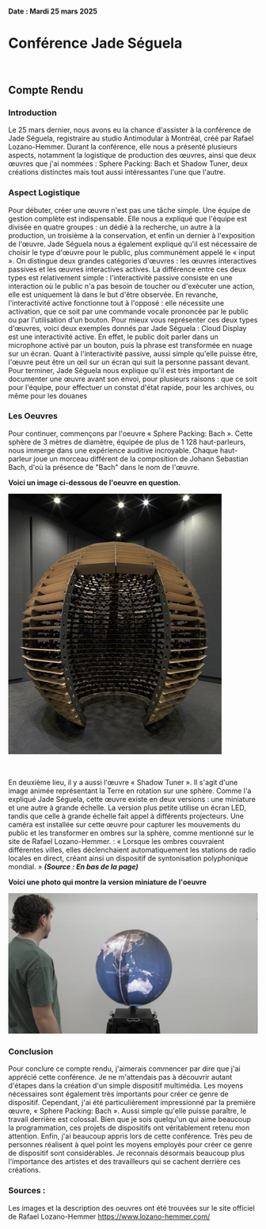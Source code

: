 #### Date : Mardi 25 mars 2025
# Conférence **Jade Séguela**

<br>

## Compte Rendu

### Introduction
Le 25 mars dernier, nous avons eu la chance d'assister à la conférence de Jade Séguela, registraire au studio Antimodular à Montréal, créé par Rafael Lozano-Hemmer. Durant la conférence, elle nous a présenté plusieurs aspects, notamment la logistique de production des œuvres, ainsi que deux œuvres que j'ai nommées : Sphere Packing: Bach et Shadow Tuner, deux créations distinctes mais tout aussi intéressantes l'une que l'autre. 

### Aspect Logistique
Pour débuter, créer une œuvre n'est pas une tâche simple. Une équipe de gestion complète est indispensable. Elle nous a expliqué que l'équipe est divisée en quatre groupes : un dédié à la recherche, un autre à la production, un troisième à la conservation, et enfin un dernier à l'exposition de l'œuvre. Jade Séguela nous a également expliqué qu'il est nécessaire de choisir le type d'œuvre pour le public, plus communément appelé le « input ». On distingue deux grandes catégories d'œuvres : les œuvres interactives passives et les œuvres interactives actives. La différence entre ces deux types est relativement simple : l'interactivité passive consiste en une interaction où le public n'a pas besoin de toucher ou d'exécuter une action, elle est uniquement là dans le but d'être observée. En revanche, l'interactivité active fonctionne tout à l'opposé : elle nécessite une activation, que ce soit par une commande vocale prononcée par le public ou par l'utilisation d'un bouton. Pour mieux vous représenter ces deux types d'œuvres, voici deux exemples donnés par Jade Séguela : Cloud Display est une interactivité active. En effet, le public doit parler dans un microphone activé par un bouton, puis la phrase est transformée en nuage sur un écran. Quant à l'interactivité passive, aussi simple qu'elle puisse être, l'œuvre peut être un œil sur un écran qui suit la personne passant devant. Pour terminer, Jade Séguela nous explique qu'il est très important de documenter une œuvre avant son envoi, pour plusieurs raisons : que ce soit pour l'équipe, pour effectuer un constat d'état rapide, pour les archives, ou même pour les douanes


### Les Oeuvres
Pour continuer, commençons par l'oeuvre « Sphere Packing: Bach ». Cette sphère de 3 mètres de diamètre, équipée de plus de 1 128 haut-parleurs, nous immerge dans une expérience auditive incroyable. Chaque haut-parleur joue un morceau différent de la composition de Johann Sebastian Bach, d'où la présence de "Bach" dans le nom de l'œuvre. 

**Voici un image ci-dessous de l'oeuvre en question.**

![Sphere Packing: Bach](https://github.com/MrPoutineQc/H25_V11_inspirations_WARREN/blob/main/conference_jade-seguela/medias/sphere_packing_bach.jpg)

<br>


En deuxième lieu, il y a aussi l'œuvre « Shadow Tuner ». Il s'agit d'une image animée représentant la Terre en rotation sur une sphère. Comme l'a expliqué Jade Séguela, cette œuvre existe en deux versions : une miniature et une autre à grande échelle. La version plus petite utilise un écran LED, tandis que celle à grande échelle fait appel à différents projecteurs. Une caméra est installée sur cette œuvre pour capturer les mouvements du public et les transformer en ombres sur la sphère, comme mentionné sur le site de Rafael Lozano-Hemmer. : « Lorsque les ombres couvraient différentes villes, elles déclenchaient automatiquement les stations de radio locales en direct, créant ainsi un dispositif de syntonisation polyphonique mondial. » ***(Source : En bas de la page)***

**Voici une photo qui montre la version miniature de l'oeuvre**

![Shadow Tuner](https://github.com/MrPoutineQc/H25_V11_inspirations_WARREN/blob/main/conference_jade-seguela/medias/shadow_tuner.jpg)


### Conclusion
Pour conclure ce compte rendu, j'aimerais commencer par dire que j'ai apprécié cette conférence. Je ne m'attendais pas à découvrir autant d'étapes dans la création d'un simple dispositif multimédia. Les moyens nécessaires sont également très importants pour créer ce genre de dispositif. Cependant, j'ai été particulièrement impressionné par la première œuvre, « Sphere Packing: Bach ». Aussi simple qu'elle puisse paraître, le travail derrière est colossal. Bien que je sois quelqu'un qui aime beaucoup la programmation, ces projets de dispositifs ont véritablement retenu mon attention. Enfin, j'ai beaucoup appris lors de cette conférence. Très peu de personnes réalisent à quel point les moyens employés pour créer ce genre de dispositif sont considérables. Je reconnais désormais beaucoup plus l'importance des artistes et des travailleurs qui se cachent derrière ces créations.

### Sources :
Les images et la description des oeuvres ont été trouvées sur le site officiel de Rafael Lozano-Hemmer
https://www.lozano-hemmer.com/
